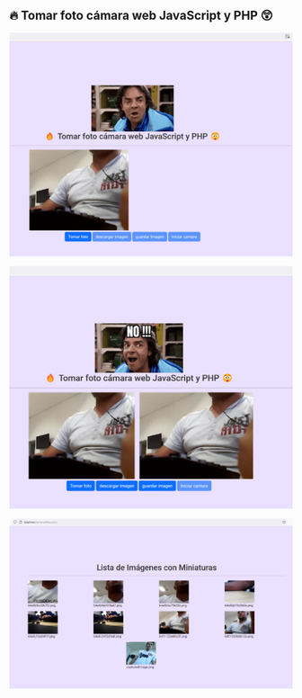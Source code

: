 ## 🔥 Tomar foto cámara web JavaScript y PHP 😲


![](https://raw.githubusercontent.com/urian121/imagenes-proyectos-github/master/Tomar-foto-camara-web-JavaScript-y-PHP.png)



![](https://raw.githubusercontent.com/urian121/imagenes-proyectos-github/master/Tomar-foto-camara-web-JavaScript-PHP.png)



![](https://raw.githubusercontent.com/urian121/imagenes-proyectos-github/master/resultado-final-fotos-desde-javascript.png)


